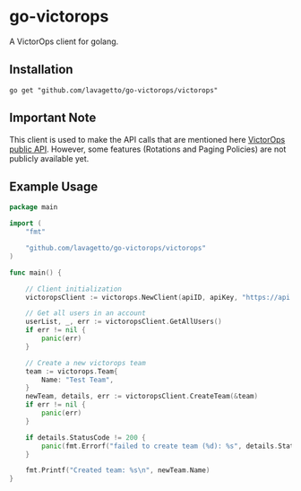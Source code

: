 # go-victorops
A VictorOps client for golang.

## Installation
`go get "github.com/lavagetto/go-victorops/victorops"`

## Important Note

This client is used to make the API calls that are mentioned here [VictorOps public API](https://help.victorops.com/knowledge-base/api/). However, some features (Rotations and Paging Policies) are not publicly available yet. 

## Example Usage
```go
package main

import (
	"fmt"

	"github.com/lavagetto/go-victorops/victorops"
)

func main() {

	// Client initialization
	victoropsClient := victorops.NewClient(apiID, apiKey, "https://api.victorops.com")

	// Get all users in an account
	userList, _, err := victoropsClient.GetAllUsers()
	if err != nil {
		panic(err)
	}

	// Create a new victorops team
	team := victorops.Team{
		Name: "Test Team",
	}
	newTeam, details, err := victoropsClient.CreateTeam(&team)
	if err != nil {
		panic(err)
	}

	if details.StatusCode != 200 {
		panic(fmt.Errorf("failed to create team (%d): %s", details.StatusCode, details.ResponseBody))
	}

	fmt.Printf("Created team: %s\n", newTeam.Name)
}
```
